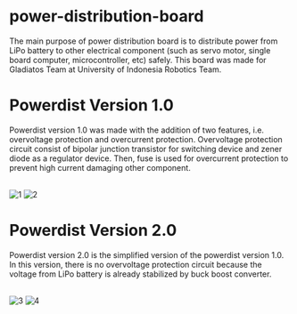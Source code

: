 # power-distribution-board
The main purpose of power distribution board is to distribute power from LiPo battery to other electrical component (such as servo motor, single board computer, microcontroller, etc) safely. This board was made for Gladiatos Team at University of Indonesia Robotics Team.

<h1>Powerdist Version 1.0</h1>
Powerdist version 1.0 was made with the addition of two features, i.e. overvoltage protection and overcurrent protection. Overvoltage protection circuit consist of bipolar junction transistor for switching device and zener diode as a regulator device. Then, fuse is used for overcurrent protection to prevent high current damaging other component.

<br>![1](https://user-images.githubusercontent.com/65435469/204571328-1184fc5b-2867-441f-a05e-d578bcf7d121.PNG)
![2](https://user-images.githubusercontent.com/65435469/204571347-c9ff644c-06c0-4e51-b3bb-c2a1eb6b4ce7.PNG)

<h1>Powerdist Version 2.0</h1>
Powerdist version 2.0 is the simplified version of the powerdist version 1.0. In this version, there is no overvoltage protection circuit because the voltage from LiPo battery is already stabilized by buck boost converter.

<br>![3](https://user-images.githubusercontent.com/65435469/204571365-fe694ebb-dfe3-4a91-b858-cea61e1a796e.PNG)
![4](https://user-images.githubusercontent.com/65435469/204571374-54455dbb-e269-41ff-9265-348152640edc.PNG)
